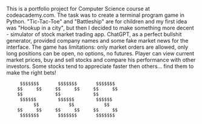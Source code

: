 This is a portfolio project for Computer Science course at codeacademy.com. The task was to create a terminal program game in Python. "Tic-Tac-Toe" and "Battleship" are for children and my first idea was "Hookup in a city", but then I decided to make something more decent - simulator of stock market trading app. ChatGPT, as a perfect bullshit generator, provided company names and some fake market news for the interface.
The game has limitations: only market orders are allowed, only long positions can be open, no options, no futures. 
Player can view current market prices, buy and sell stocks and compare his performance with other investors. Some stocks tend to appreciate faster then others... find them to make the right bets!



         $$$$$$$       $$$$$$$       $$$$$$$
        $$     $$     $$     $$     $$     $$
        $$            $$            $$
         $$$$$$        $$$$$$        $$$$$$
              $$           $$           $$
        $$     $$     $$     $$     $$     $$
         $$$$$$$       $$$$$$$       $$$$$$$
